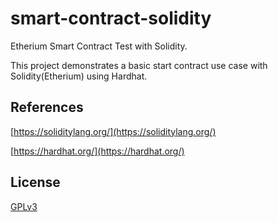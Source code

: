 # smart-contract-solidity
Etherium Smart Contract Test with Solidity.

This project demonstrates a basic start contract use case with Solidity(Etherium) using Hardhat.

## References

[https://soliditylang.org/](https://soliditylang.org/)

[https://hardhat.org/](https://hardhat.org/)

## License

[GPLv3](https://github.com/vxrnxk/smart-contract-solidity/blob/main/LICENSE)
